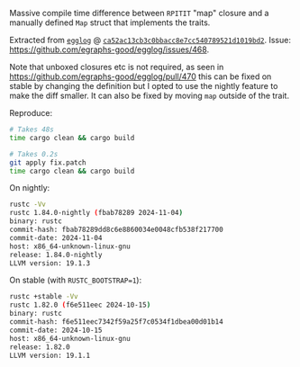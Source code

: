 Massive compile time difference between `RPITIT` "map" closure and a manually defined `Map` struct that implements the traits.

Extracted from [`egglog`](https://github.com/egraphs-good/egglog) @ [`ca52ac13cb3c0bbacc8e7cc540789521d1019bd2`](https://github.com/egraphs-good/egglog/commit/ca52ac13cb3c0bbacc8e7cc540789521d1019bd2). Issue: <https://github.com/egraphs-good/egglog/issues/468>.

Note that unboxed closures etc is not required, as seen in https://github.com/egraphs-good/egglog/pull/470 this can be fixed on stable by changing the definition but I opted to use the nightly feature to make the diff smaller.
It can also be fixed by moving `map` outside of the trait.

Reproduce:

```bash
# Takes 48s
time cargo clean && cargo build

# Takes 0.2s
git apply fix.patch
time cargo clean && cargo build
```

On nightly:

```bash
rustc -Vv
rustc 1.84.0-nightly (fbab78289 2024-11-04)
binary: rustc
commit-hash: fbab78289dd8c6e8860034e0048cfb538f217700
commit-date: 2024-11-04
host: x86_64-unknown-linux-gnu
release: 1.84.0-nightly
LLVM version: 19.1.3
```

On stable (with `RUSTC_BOOTSTRAP=1`):

```bash
rustc +stable -Vv
rustc 1.82.0 (f6e511eec 2024-10-15)
binary: rustc
commit-hash: f6e511eec7342f59a25f7c0534f1dbea00d01b14
commit-date: 2024-10-15
host: x86_64-unknown-linux-gnu
release: 1.82.0
LLVM version: 19.1.1
```
